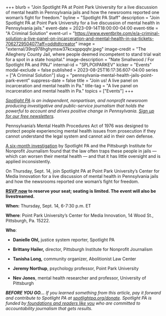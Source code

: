+++
blurb = "Join Spotlight PA at Point Park University for a live discussion of mental health in Pennsylvania jails and how the newsrooms reported one woman’s fight for freedom."
byline = "Spotlight PA Staff"
description = "Join Spotlight PA at Point Park University for a live discussion of mental health in Pennsylvania jails."
event-date = 2023-09-14T18:00:00-04:00
event-title = "A Criminal Solution"
event-url = "https://www.eventbrite.com/e/a-criminal-solution-a-live-panel-on-incarceration-and-mental-health-in-pa-tickets-706272950407?aff=oddtdtcreator"
image = "external/39rq978hghymsw37kcxqppqqhr.jpeg"
image-credit = "The Allegheny County Jail, where people deemed incompetent to stand trial wait for a spot in a state hospital."
image-description = "Nate Smallwood / For Spotlight PA and PINJ"
internal-id = "SPLPOIPARKEV"
kicker = "Events"
modal-exclude = false
published = 2023-08-25T16:17:36.607-04:00
series = ["A Criminal Solution"]
slug = "pennsylvania-mental-health-jails-point-park-event"
suppress-date = false
title = "Join us! A live panel on incarceration and mental health in Pa."
title-tag = "A live panel on incarceration and mental health in Pa."
topics = ["Events"]
+++

<a href="https://www.spotlightpa.org/"><em>Spotlight PA</em></a><em> is an independent, nonpartisan, and nonprofit newsroom producing investigative and public-service journalism that holds the powerful to account and drives positive change in Pennsylvania. </em><a href="https://www.spotlightpa.org/newsletters"><em>Sign up for our free newsletters</em></a><em>.</em>

Pennsylvania’s Mental Health Procedures Act of 1976 was designed to protect people experiencing mental health issues from prosecution if they cannot understand the legal system and cannot aid in their own defense.

<a href="https://www.spotlightpa.org/series/a-criminal-solution/">A six-month investigation</a> by Spotlight PA and the Pittsburgh Institute for Nonprofit Journalism found that the law often traps these people in jails — which can worsen their mental health — and that it has little oversight and is applied inconsistently.

On Thursday, Sept. 14, join Spotlight PA at Point Park University’s Center for Media Innovation for a live discussion of mental health in Pennsylvania jails and how the newsrooms reported one woman’s fight for freedom.

<a href="https://www.eventbrite.com/e/a-criminal-solution-a-live-panel-on-incarceration-and-mental-health-in-pa-tickets-706272950407?aff=oddtdtcreator"><strong>RSVP now</strong></a><strong> to reserve your seat; seating is limited. The event will also be livestreamed.</strong>

<strong>When:</strong> Thursday, Sept. 14, 6-7:30 p.m. ET

<strong>Where</strong>: Point Park University’s Center for Media Innovation, 14 Wood St., Pittsburgh, Pa. 15222.

<strong>Who</strong>: <strong></strong>

- <strong>Danielle Ohl,</strong> justice system reporter, Spotlight PA

- <strong>Brittany Hailer,</strong> director, Pittsburgh Institute for Nonprofit Journalism

- <strong>Tanisha Long,</strong> community organizer, Abolitionist Law Center

- <strong>Jeremy Northup</strong>, psychology professor, Point Park University

- <strong>Nev Jones</strong>, mental health researcher and professor, University of Pittsburgh

<strong><em>BEFORE YOU GO…</em></strong><em> If you learned something from this article, pay it forward and contribute to Spotlight PA at </em><a href="http://spotlightpa.org/donate"><em>spotlightpa.org/donate</em></a><em>. Spotlight PA is funded by</em><a href="https://www.spotlightpa.org/support"><em> foundations and readers like you</em></a><em> who are committed to accountability journalism that gets results.</em>


